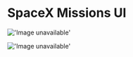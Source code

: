 # SpaceX Missions UI

!['Image unavailable']('https://cdn.discordapp.com/attachments/605864163595780106/1293522441251065876/image.png?ex=6707ae26&is=67065ca6&hm=52d632d344e10d9b7b35d703e4c40cd9958e99c335d734535e272a7563bd60fa&'
)

!['Image unavailable']('https://cdn.discordapp.com/attachments/605864163595780106/1293522512109506580/image.png?ex=6707ae37&is=67065cb7&hm=0cb7cf1bfde1ab9d2f2589e8e84be9ec92cf8aa5ea7e56a2a0daf9d3a53f4f7f&')
